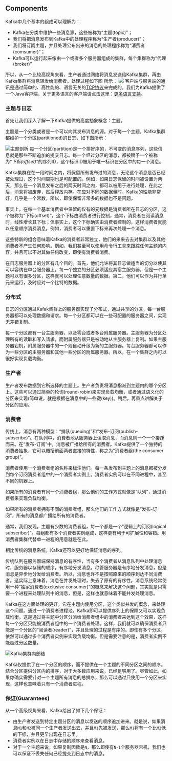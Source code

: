 
## Components
Kafka中几个基本的组成可以理解为：
- Kafka在分类中维护一些消息源，这些被称为“主题(topic)”；
- 我们将把消息发布到Kafka中的处理程序称为“生产者(producer)”；
- 我们将订阅主题，并且处理公布出来的消息的处理程序称为“消费者(comsumer)”；
- Kafka可以运行起来像由一个或者多个服务器组成的集群，每个集群称为“代理(broker)”

所以，从一个比较高视角来看，生产者通过网络将消息发送给Kafka集群，再由Kafka集群将消息转发给消费者。处理过程如下图
所示：
![](https://github.com/docs2cn/apache-kafka-docs/raw/master/images/producer_consumer.png)
客户端与服务端的通讯是通过简单的、高性能的、语言无关的[TCP协议](https://cwiki.apache.org/confluence/display/KAFKA/A+Guide+To+The+Kafka+Protocol)来完成的。我们为Kafka提供了一个Java客户端，关于更多语言的客户端请点击这里：[更多语言支持](https://cwiki.apache.org/confluence/display/KAFKA/Clients)。

### **主题与日志**

首先让我们深入了解一下Kafka提供的高度抽象概念：主题。

主题是一个分类或者是一个可以向其发布消息的源。对于每一个主题，Kafka集群都维护一个分区(partitioned)的日志，如下图所示：

![主题剖析](https://github.com/docs2cn/apache-kafka-docs/raw/master/images/log_anatomy.png)
每一个分区(partition)是一个排好序的，不可变的消息序列，这些信息就是那些不断追加的提交日志。每一个经过分区的消息，都被赋予一个被称为“*下标(offset)*”的序列ID，这个标识ID被用于唯一标识在分区中的每一个消息。

Kafka集群在在一段时间之内，将保留所有发布过的消息，无论这个消息是否已经被处理过，这个时间周期也是可配置的。例如，如果日志保留的时间被设置为两天，那么在一个消息发布之后的两天时间之内，都可以被用于进行处理，在此之后，消息将被废弃，然后释放内存。在应对不同的数据量时，Kafka的性能非常好，几乎是一个常数，所以，即使保留非常多的数据也不是问题。

事实上，在每一个基本消费者中保留的仅有的元数据是消费者所在日志的分区，这个被称为“下标(offset)”。这个下标由消费者进行控制，通常，消费者在阅读消息时，线性增长其下标；但事实上，这个下标确实由消费者控制的，这样消费者就能以任意顺序消费消息。例如，消费者可以重置下标来再次处理一个消息。

这些特新的组合意味着Kafka的消费者非常独立，他们的来来去去对集群以及其他消费者不产生任何影响。例如，我们甚至可以使用命令行工具来跟踪任何主题的内容，并且可以不对其做任何改变，即使有消费者消费。

在日志服务器上的分区有几个目的。首先，他们允许将其日志做适当的切分以使其可以容纳在单台服务器上。每一个独立的分区必须适应其宿主服务器，但是一个主题可以有很多分区，这样就可以处理任意数量的数据。第二，他们可以作为并行单元来运行，及时应对一个比特的数据。

### **分布式**

日志的分区通过Kafak集群上的服务器实现了分布式，通过共享的分区，每一台服务器都可以处理数据和请求。每一个分区都可以在一些可配置的服务器之间，实现无差错复制。

每一个分区都有一台主服务器，以及零台或者多台附属服务器。主服务器为分区处理所有的读取和写入请求，而附属服务器只是被动地从主服务器上复制。如果主服务器宕机，附属服务器中的一个则自动升级为新的主服务器。每台服务器都可以作为一些分区的主服务器和其他一些分区的附属服务器。所以，在一个集群之内可以很好实现负载均衡。

### **生产者**

生产者发布数据到它所选择的主题上。生产者负责将消息指派到主题内的哪个分区上。这些可以通过简单的轮询(round-robin)来实现负载均衡，或者通过语义化的分区来实现(简单说，就是根据在消息中的一些键(key))。稍后，再重点讲解关于分区的应用。

### **消费者**

传统上，消息有两种模型：“排队(queuing)”和“发布-订阅(publish-subscribe)”。在队列中，消费者池从服务器上读取消息，而消息则一个一个接踵而来。在“发布-订阅”中，消息被广播给所有的消费者。Kafka提供了一个独特的消费者抽象，它可以概括前面两者直接的特性，称之为“消费者组(the consumer group)”。

消费者使用一个消费者组的名称来标注他们。每一条发布到主题上的消息都被分发到每个订阅消费者组中的一个消费者实例上。消费者实例可以在不同进程中，甚至不同的机器上。

如果所有的消费者有同一个消费者组，那么他们的工作方式就像是“队列”，通过消费者来实现负载均衡。

如果所有的消费者拥有不同的消费者组，那么他们的工作方式就像是“发布-订阅”，所有的消息都广播给所有的消费者。

通常，我们发现，主题有少数的消费者组，每一个都是一个“逻辑上的订阅(logical subscriber)”。每组都有多个消费者实例组成，这样更有利于可扩展性和容错。用消费者集群代替单一进程的用意就是在此。

相比传统的消息系统，Kafka还可以更好地保证消息的序列。

传统队列在服务器端保持消息的有序性，当有多个消费者从消息队列中处理消息时，服务器以存储的顺序，有序地分发消息。尽管服务器是有序地分发消息，但是消息是异步地分发给消费者。所以，消息也许不是按照原来的顺序到达不同消费者。这实际上意味着，消息在并发处理时，失去了原有的有序性。消息系统经常使用一种“独家消费者(exclusive consumer)”的概念来解决这个问题，其实就是只需要一个进程来处理队列中的消息，但是，这样也就意味着不能并发处理消息。

Kafka在这方面处理的更好。它在主题内使用分区，这个类似并发的概念，来处理这个问题。通过一个消费者进程池，Kafka即可以提供序列上的保障又可以实现负载均衡。这是通过将主题中分区分派给消费者组中的消费者来达到这个效果，这样每一个分区只能被消费者组中的一个消费者处理。这样，我们就可以确保消费者只能是一个分区的“阅读者(reader)”，并且处理的过程是有序的。即使有多个分区，依然可以通过多个消费者实例来实现负载均衡。但是需要注意的是，消费者实例不能超过分区数量。

![Kafka集群内部结](https://github.com/docs2cn/apache-kafka-docs/raw/master/images/consumer-groups.png)


Kafka仅提供了在一个分区的顺序，而不提供在一个主题的不同分区之间的顺序。结合分区提供分区内的排序，对于大多数应用来说，已经足够用了。尽管如此，如果你确实需要针对一个主题所有消息的总排序，那么可以通过只使用一个分区来实现，这样也意味着只有一个消费者进程。

### **保证(Guarantees)**

从一个高级视角来看，Kafka给出了如下几个保证：

- 由生产者发送到特定主题分区的消息以发送的顺序追加进来。就是说，如果消息`M1`和`M2`被同一个生产者发送出去，并且`M1`先被发送，那么`M1`将有一个比`M2`低的下标，并且更早出现在日志里。
- 消费者实例以在日志中存储的顺序来查看消息。
- 对于一个主题来说，如果复制因数是`N`，那么即使有`N-1`个服务器宕机，我们也可以保证不丢失任何已经提交到日志中的消息。